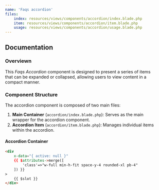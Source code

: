 ```yaml
---
name: 'Faqs accordion'
files:
    index: resources/views/components/accordion/index.blade.php
    item: resources/views/components/accordion/item.blade.php
    usage: resources/views/components/accordion/usage.blade.php
---
```



## Documentation

### Overviewn

This *Faqs Accordion* component is designed to present a series of items that can be expanded or collapsed, allowing users to view content in a compact manner.

### Component Structure
The accordion component is composed of two main files: 

1. **Main Container** (``accordion/index.blade.php``): Serves as the main wrapper for the accordion component. 
2. **Accordion Item** (``accordion/item.blade.php``): Manages individual items within the accordion. 

#### Accordion Container 

```html
<div 
    x-data="{ active: null }" 
    {{ $attributes->merge([
        'class'=>"w-full min-h-fit space-y-4 rounded-xl pb-4"
    ]) }}
>
    {{ $slot }}
</div>
```